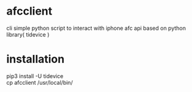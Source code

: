 # afcclient
cli simple python script to interact with iphone afc api based on python library( tidevice )




# installation

pip3 install -U tidevice<br />
cp afcclient /usr/local/bin/
